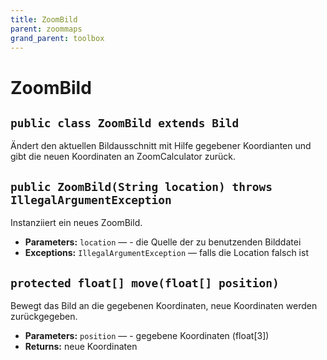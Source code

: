 ```yaml
---
title: ZoomBild
parent: zoommaps
grand_parent: toolbox
---
```


# ZoomBild


## `public class ZoomBild extends Bild`

Ändert den aktuellen Bildausschnitt mit Hilfe gegebener Koordianten und gibt die neuen Koordinaten an ZoomCalculator zurück.

## `public ZoomBild(String location) throws IllegalArgumentException`

Instanziiert ein neues ZoomBild.

 * **Parameters:** `location` — - die Quelle der zu benutzenden Bilddatei
 * **Exceptions:** `IllegalArgumentException` — falls die Location falsch ist

## `protected float[] move(float[] position)`

Bewegt das Bild an die gegebenen Koordinaten, neue Koordinaten werden zurückgegeben.

 * **Parameters:** `position` — - gegebene Koordinaten (float[3])
 * **Returns:** neue Koordinaten
